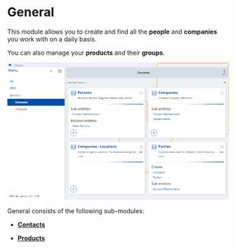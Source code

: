 # General

This module allows you to create and find all the **people** and **companies** you work with on a daily basis. 

You can also manage your **products** and their **groups**.

![Express](pictures/General.png)

General consists of the following sub-modules:

* **[Contacts](contacts.md)**
  
* **[Products](products.md)**
